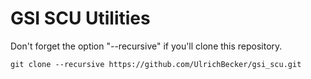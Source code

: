 # GSI SCU Utilities

Don't forget the option "--recursive" if you'll clone this repository.

```git clone --recursive https://github.com/UlrichBecker/gsi_scu.git```

